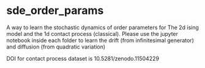 # sde_order_params
A way to learn the stochastic dynamics of order parameters for 
The 2d ising model and the 1d contact process (classical).
Please use the jupyter notebook inside each folder to learn the drift (from infinitesimal generator)
and diffusion (from quadratic variation)

DOI for contact process dataset is 10.5281/zenodo.11504229
